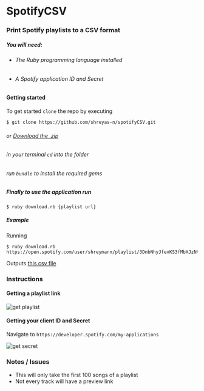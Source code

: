 # SpotifyCSV

### Print Spotify playlists to a CSV format

##### You will need:

* ###### The Ruby programming language installed
* ###### A Spotify application ID and Secret

#### Getting started

To get started `clone` the repo by executing

```
$ git clone https://github.com/shreyas-n/spotifyCSV.git
```

###### or [Download the .zip](https://github.com/shreyas-n/spotifyCSV/archive/master.zip)

###### in your terminal `cd` into the folder

###### run `bundle` to install the required gems

##### Finally to use the application run

```
$ ruby download.rb {playlist url}
```

##### Example

Running

```
$ ruby download.rb https://open.spotify.com/user/shreymann/playlist/3DnbNhyJfevKS3fMbXJzNt
```

Outputs [this csv file](https://github.com/shreyas-n/spotifyCSV/blob/master/chill.csv)

### Instructions

#### Getting a playlist link

![get playlist](https://i.gyazo.com/c79358b7ee0e83c195f017621b81af2e.gif)

#### Getting your client ID and Secret

Navigate to `https://developer.spotify.com/my-applications`

![get secret](https://i.gyazo.com/d82b8b30ffa314777d3f5340d37630f6.gif)

### Notes / Issues

* This will only take the first 100 songs of a playlist
* Not every track will have a preview link
